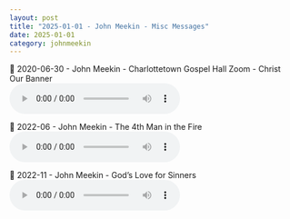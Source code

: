 ```yaml
---
layout: post
title: "2025-01-01 - John Meekin - Misc Messages"
date: 2025-01-01
category: johnmeekin
---
```


<p>
🎵 2020-06-30 - John Meekin - Charlottetown Gospel Hall Zoom - Christ Our Banner <br>
<audio controls>
  <source src="https://archive.org/download/john-meekin-ministry-messages/2025-01-01%20-%20John%20Meeking%20-%20Misc%20Messages/2020-06-30%20-%20Charlottetown%20Gospel%20Hall%20Zoom%20-%20John%20Meekin%20-%20Christ%20Our%20Banner.mp3" type="audio/mpeg">
  Your browser does not support the audio element.
</audio>
</p>
<p>
🎵 2022-06 - John Meekin - The 4th Man in the Fire <br>
<audio controls>
  <source src="https://archive.org/download/john-meekin-ministry-messages/2025-01-01%20-%20John%20Meeking%20-%20Misc%20Messages/2022-06%20-%20John%20Meekin%20-%20The%204th%20Man%20in%20the%20Fire.mp3" type="audio/mpeg">
  Your browser does not support the audio element.
</audio>
</p>
<p>
🎵 2022-11 - John Meekin - God’s Love for Sinners <br>
<audio controls>
  <source src="https://archive.org/download/john-meekin-ministry-messages/2025-01-01%20-%20John%20Meeking%20-%20Misc%20Messages/2022-11%20-%20John%20Meekin%20-%20God%E2%80%99s%20Love%20for%20Sinners.mp3" type="audio/mpeg">
  Your browser does not support the audio element.
</audio>
</p>
